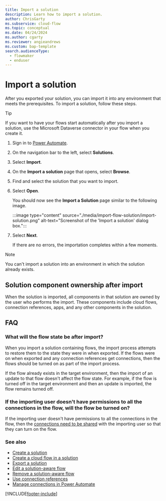```yaml
---
title: Import a solution
description: Learn how to import a solution.
author: ChrisGarty
ms.subservice: cloud-flow
ms.topic: conceptual
ms.date: 04/24/2024
ms.author: cgarty
ms.reviewer: angieandrews
ms.custom: bap-template
search.audienceType: 
  - flowmaker
  - enduser
---
```


# Import a solution

After you exported your solution, you can import it into any environment that meets the prerequisites. To import a solution, follow these steps.

> [!TIP]
> If you want to have your flows start automatically after you import a solution, use the Microsoft Dataverse connector in your flow when you create it.

1. Sign in to [Power Automate](https://make.powerautomate.com).
1. On the navigation bar to the left, select **Solutions**.
1. Select **Import**.
1. On the **Import a solution** page that opens, select **Browse**.
1. Find and select the solution that you want to import.
1. Select **Open**.

   You should now see the **Import a Solution** page similar to the following image.

    :::image type="content" source="./media/import-flow-solution/import-solution.png" alt-text="Screenshot of the 'Import a solution' dialog box.":::

1. Select **Next**.

   If there are no errors, the importation completes within a few moments.

> [!NOTE]
> You can't import a solution into an environment in which the solution already exists.

## Solution component ownership after import

When the solution is imported, all components in that solution are owned by the user who performs the import. These components include cloud flows, connection references, apps, and any other components in the solution.

## FAQ

### What will the flow state be after import?

When you import a solution containing flows, the import process attempts to restore them to the state they were in when exported. If the flows were on when exported and any connection references get connections, then the flows should be turned on as part of the import process.

If the flow already exists in the target environment, then the import of an update to that flow doesn't affect the flow state. For example, if the flow is turned off in the target environment and then an update is imported, the flow remains turned off.

### If the importing user doesn't have permissions to all the connections in the flow, will the flow be turned on?

If the importing user doesn't have permissions to all the connections in the flow, then the [connections need to be shared](/power-apps/maker/data-platform/create-connection-reference#share-connections-with-another-user-so-flows-can-be-enabled) with the importing user so that they can turn on the flow.

### See also

- [Create a solution](./overview-solution-flows.md)
- [Create a cloud flow in a solution](./create-flow-solution.md)
- [Export a solution](./export-flow-solution.md)
- [Edit a solution-aware flow](./edit-solution-aware-flow.md)
- [Remove a solution-aware flow](.//remove-solution-aware-flow.md)
- [Use connection references](/power-apps/maker/data-platform/create-connection-reference)
- [Manage connections in Power Automate](/power-automate/add-manage-connections)

[!INCLUDE[footer-include](includes/footer-banner.md)]
